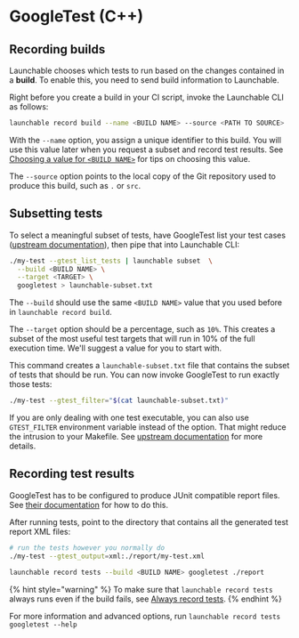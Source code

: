 # GoogleTest \(C++\)

## Recording builds

Launchable chooses which tests to run based on the changes contained in a **build**. To enable this, you need to send build information to Launchable.

Right before you create a build in your CI script, invoke the Launchable CLI as follows:

```bash
launchable record build --name <BUILD NAME> --source <PATH TO SOURCE>
```

With the `--name` option, you assign a unique identifier to this build. You will use this value later when you request a subset and record test results. See [Choosing a value for `<BUILD NAME>`](../resources/build-names.md) for tips on choosing this value.

The `--source` option points to the local copy of the Git repository used to produce this build, such as `.` or `src`.

## Subsetting tests

To select a meaningful subset of tests, have GoogleTest list your test cases \([upstream documentation](https://github.com/google/googletest/blob/master/googletest/docs/advanced.md#listing-test-names)\), then pipe that into Launchable CLI:

```bash
./my-test --gtest_list_tests | launchable subset  \
  --build <BUILD NAME> \
  --target <TARGET> \
  googletest > launchable-subset.txt
```

The `--build` should use the same `<BUILD NAME>` value that you used before in `launchable record build`.

The `--target` option should be a percentage, such as `10%`. This creates a subset of the most useful test targets that will run in 10% of the full execution time. We'll suggest a value for you to start with.

This command creates a `launchable-subset.txt` file that contains the subset of tests that should be run. You can now invoke GoogleTest to run exactly those tests:

```bash
./my-test --gtest_filter="$(cat launchable-subset.txt)"
```

If you are only dealing with one test executable, you can also use `GTEST_FILTER` environment variable instead of the option. That might reduce the intrusion to your Makefile. See [upstream documentation](https://github.com/google/googletest/blob/master/googletest/docs/advanced.md#listing-test-names) for more details.

## Recording test results

GoogleTest has to be configured to produce JUnit compatible report files. See [their documentation](https://github.com/google/googletest/blob/master/docs/advanced.md#generating-an-xml-report) for how to do this.

After running tests, point to the directory that contains all the generated test report XML files:

```bash
# run the tests however you normally do
./my-test --gtest_output=xml:./report/my-test.xml

launchable record tests --build <BUILD NAME> googletest ./report
```

{% hint style="warning" %}
To make sure that `launchable record tests` always runs even if the build fails, see [Always record tests](recording-test-results.md#always-record-tests).
{% endhint %}

For more information and advanced options, run `launchable record tests googletest --help`